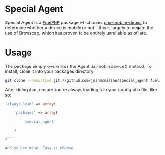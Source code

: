 # Special Agent

Special Agent is a [FuelPHP](http://fuelphp.com/) package which uses [php-mobile-detect](https://github.com/serbanghita/Mobile-Detect) to determine whether a device is mobile or not - this is largely to negate the use of Browscap, which has proven to be entirely unreliable as of late.

# Usage

The package simply overwrites the Agent::is_mobiledevice() method. To install, clone it into your packages directory:

```sh
git clone --recursive git://github.com/joshmcmillan/special_agent fuel/packages/special_agent
```

After doing that, ensure you're always loading it in your config.php file, like so:

```php
'always_load' => array(

	'packages' => array(

		'special_agent'

	)

)```

And you're done. Easy as cheese.